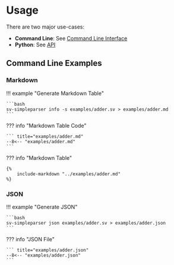 # Usage

There are two major use-cases:

* **Command Line**: See [Command Line Interface](cli.md)
* **Python**: See [API](api.md)

## Command Line Examples

### Markdown

!!! example "Generate Markdown Table"

    ```bash
    sv-simpleparser info -s examples/adder.sv > examples/adder.md
    ```

??? info "Markdown Table Code"

    ``` title="examples/adder.md"
    --8<-- "examples/adder.md"
    ```

??? info "Markdown Table"

    {%
        include-markdown "../examples/adder.md"
    %}

### JSON

!!! example "Generate JSON"

    ```bash
    sv-simpleparser json examples/adder.sv > examples/adder.json
    ```

??? info "JSON File"

    ``` title="examples/adder.json"
    --8<-- "examples/adder.json"
    ```
